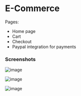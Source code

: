 # E-Commerce

Pages:
- Home page
- Cart 
- Checkout
- Paypal integration for payments





<h3>Screenshots</h3>

![image](https://user-images.githubusercontent.com/68241079/140600956-7808f39c-27b2-41c8-8e95-fa5b2cf2880b.png)

![image](https://user-images.githubusercontent.com/68241079/140600977-a399b4d0-df05-46a3-b96f-ba74a4c0ec6f.png)

![image](https://user-images.githubusercontent.com/68241079/140601008-91a335f6-217f-4aef-9cd7-3a130cf4d3f6.png)
